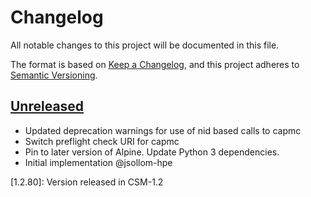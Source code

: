 # Changelog

All notable changes to this project will be documented in this file.

The format is based on [Keep a Changelog](https://keepachangelog.com/en/1.0.0/),
and this project adheres to [Semantic Versioning](https://semver.org/spec/v2.0.0.html).

## [Unreleased]

- Updated deprecation warnings for use of nid based calls to capmc
- Switch preflight check URI for capmc
- Pin to later version of Alpine. Update Python 3 dependencies.
- Initial implementation @jsollom-hpe

[Unreleased]: https://github.com/Cray-HPE/boa/compare/v1.2.80..HEAD

[1.2.80]: Version released in CSM-1.2
	
	
